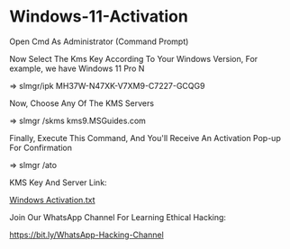 # Windows-11-Activation

Open Cmd As Administrator (Command Prompt)

Now Select The Kms Key According To Your Windows Version, For example, we have Windows 11 Pro N

=> slmgr/ipk MH37W-N47XK-V7XM9-C7227-GCQG9

Now, Choose Any Of The KMS Servers

=> slmgr /skms kms9.MSGuides.com

Finally, Execute This Command, And You'll Receive An Activation Pop-up For Confirmation

=> slmgr /ato

KMS Key And Server Link:

[Windows Activation.txt](https://github.com/Anonymousmans/Windows-11-Activation/blob/main/Windows%20Activation.txt)

Join Our WhatsApp Channel For Learning Ethical Hacking:

https://bit.ly/WhatsApp-Hacking-Channel
